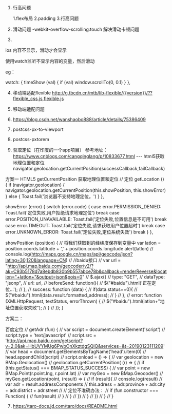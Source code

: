 1. 行高问题

	1.flex布局
	2.padding
	3.行高问题
	
2. 滑动问题
-webkit-overflow-scrolling:touch 解决滑动卡顿问题

3.
ios 内容不显示，滑动才会显示

使用watch监听不显示内容的变量，然后滑动

eg：

watch: {
  timeShow (val) {
    if (val) window.scrollTo(0, 0.1)
  }
},

4. 移动端适配flexible
http://g.tbcdn.cn/mtb/lib-flexible/{{version}}/??flexible_css.js,flexible.js

5. 移动端适配问题
  1. https://blog.csdn.net/wanshaobo888/article/details/75386409
  2. postcss-px-to-viewport
  3. postcss-pxtorem

6. 获取定位（在印度的一个app项目）
参考地址： https://www.cnblogs.com/cangqinglang/p/10833677.html --- html5获取地理位置和定位 navigator.geolocation.getCurrentPosition(successCallback,failCallback)

方案一  HTML5 getCurrentPosition 获取地理位置和定位
// 定位
getLocation () {
  if (navigator.geolocation) {
    navigator.geolocation.getCurrentPosition(this.showPosition, this.showError)
  } else {
    Toast.fail('浏览器不支持地理定位。')
  }
},

showError (error) {
  switch (error.code) {
    case error.PERMISSION_DENIED:
      Toast.fail('定位失败,用户拒绝请求地理定位')
      break
    case error.POSITION_UNAVAILABLE:
      Toast.fail('定位失败,位置信息是不可用')
      break
    case error.TIMEOUT:
      Toast.fail('定位失败,请求获取用户位置超时')
      break
    case error.UNKNOWN_ERROR:
      Toast.fail('定位失败,定位系统失效')
      break
  }
},

showPosition (position) {
  // 将我们获取到的经纬度保存到变量中
  var latlon = position.coords.latitude + ',' + position.coords.longitude
  alert(latlon)
  // console.log(http://maps.google.cn/maps/api/geocode/json?latlng=30,120&language=CN)
  // //baidu接口
  // var url = "http://api.map.baidu.com/geocoder/v2/?ak=C93b5178d7a8ebdb830b9b557abce78b&callback=renderReverse&location="+latlon+"&output=json&pois=0"
  // $.ajax({
  //   type: "GET",
  //   dataType: "jsonp",
  //   url: url,
  //   beforeSend: function(){
  //     $("#baidu").html('正在定位...');
  //   },
  //   success: function (data) {
  //     if(data.status==0){
  //        $("#baidu").html(data.result.formatted_address);
  //      }
  //    },
  //    error: function (XMLHttpRequest, textStatus, errorThrown) {
  //      $("#baidu").html(latlon+"地址位置获取失败");
  //   }
  // });
}

方案二：

百度定位
 // getAdr (fun) {
  //   var script = document.createElement('script')
  //   script.type = 'text/javascript'
  //   script.src = 'http://api.map.baidu.com/getscript?v=2.0&ak=HbUVYMUg6PwbOnXkztdgSQlQ&services=&t=20190123111209'
  //   var head = document.getElementsByTagName('head').item(0)
  //   head.appendChild(script)
  //   script.onload = () => {
  //     var geolocation = new BMap.Geolocation()
  //     geolocation.getCurrentPosition( (r) => {
  //       if (this.getStatus() === BMAP_STATUS_SUCCESS) {
  //         var point = new BMap.Point(r.point.lng, r.point.lat)
  //         var myGeo = new BMap.Geocoder()
  //         myGeo.getLocation(point, (result) => {
  //           if (result){
  //             console.log(result)
  //             var adr = result.addressComponents
  //             this.adress = adr.province + adr.city + adr.district + adr.street
  //             // 定位不准确办法：
  //             if (fun.constructor === Function) {
  //               fun(result)
  //             }
  //           }
  //         })
  //       }
  //     })
  //   }
  // }

7. https://taro-docs.jd.com/taro/docs/README.html